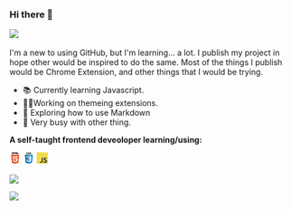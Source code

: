 ### Hi there 👋 
<a href="#">
    <img src="https://komarev.com/ghpvc/?username=BetaTester41&color=blue&style=flat-square">
</a>


I'm a new to using GitHub, but I'm learning... a lot. I publish my project in hope other would be inspired to do the same. Most of the things I publish would be Chrome Extension, and other things that I would be trying.

- 📚 Currently learning Javascript.
- 👷‍♂️Working on themeing extensions.
- 🔎 Exploring how to use Markdown
- 🏢 Very busy with other thing.

**A self-taught frontend deveoloper learning/using:**

<code><img height="20" src="https://github.com/github/explore/blob/main/topics/html/html.png?raw=true"></code>
<code><img height="20" src="https://github.com/github/explore/blob/main/topics/css/css.png?raw=true"></code>
<code><img height="20" src="https://github.com/github/explore/blob/main/topics/javascript/javascript.png?raw=true"></code>    

<a href="https://github.com/BetaTester41/BetaTester41">
  <img align="center" src="https://github-readme-stats.vercel.app/api?username=BetaTester41&show_icons=true&bg_color=0d1117&text_color=58a6ff&hide_border=true" />
</a>

![](https://hit.yhype.me/github/profile?user_id=76068161)
